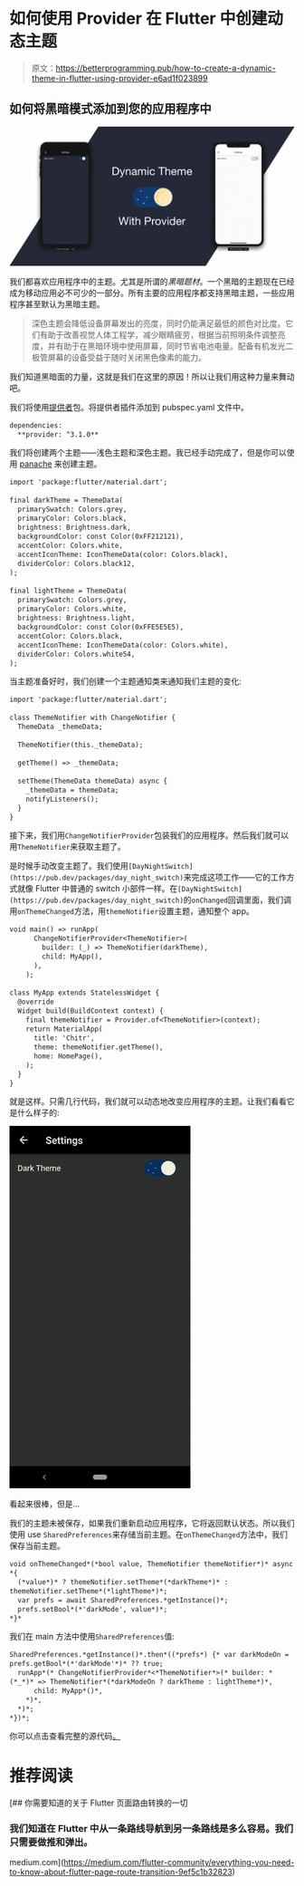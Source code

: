 # 如何使用 Provider 在 Flutter 中创建动态主题

> 原文：<https://betterprogramming.pub/how-to-create-a-dynamic-theme-in-flutter-using-provider-e6ad1f023899>

## 如何将黑暗模式添加到您的应用程序中

![](img/6d957ff36ab60344d71d4a329cacb434.png)

我们都喜欢应用程序中的主题。尤其是所谓的*黑暗题材*。一个黑暗的主题现在已经成为移动应用必不可少的一部分。所有主要的应用程序都支持黑暗主题，一些应用程序甚至默认为黑暗主题。

> 深色主题会降低设备屏幕发出的亮度，同时仍能满足最低的颜色对比度。它们有助于改善视觉人体工程学，减少眼睛疲劳，根据当前照明条件调整亮度，并有助于在黑暗环境中使用屏幕，同时节省电池电量。配备有机发光二极管屏幕的设备受益于随时关闭黑色像素的能力。

我们知道黑暗面的力量，这就是我们在这里的原因！所以让我们用这种力量来舞动吧。

我们将使用[提供者](https://pub.dev/packages/provider)包。将提供者插件添加到 pubspec.yaml 文件中。

```
dependencies:   
  **provider: ^3.1.0**
```

我们将创建两个主题——浅色主题和深色主题。我已经手动完成了，但是你可以使用 [panache](https://rxlabz.github.io/panache_web/#/) 来创建主题。

```
import 'package:flutter/material.dart';

final darkTheme = ThemeData(
  primarySwatch: Colors.grey,
  primaryColor: Colors.black,
  brightness: Brightness.dark,
  backgroundColor: const Color(0xFF212121),
  accentColor: Colors.white,
  accentIconTheme: IconThemeData(color: Colors.black),
  dividerColor: Colors.black12,
);

final lightTheme = ThemeData(
  primarySwatch: Colors.grey,
  primaryColor: Colors.white,
  brightness: Brightness.light,
  backgroundColor: const Color(0xFFE5E5E5),
  accentColor: Colors.black,
  accentIconTheme: IconThemeData(color: Colors.white),
  dividerColor: Colors.white54,
);
```

当主题准备好时，我们创建一个主题通知类来通知我们主题的变化:

```
import 'package:flutter/material.dart';

class ThemeNotifier with ChangeNotifier {
  ThemeData _themeData;

  ThemeNotifier(this._themeData);

  getTheme() => _themeData;

  setTheme(ThemeData themeData) async {
    _themeData = themeData;
    notifyListeners();
  }
}
```

接下来，我们用`ChangeNotifierProvider`包装我们的应用程序。然后我们就可以用`ThemeNotifier`来获取主题了。

是时候手动改变主题了。我们使用`[DayNightSwitch](https://pub.dev/packages/day_night_switch)`来完成这项工作——它的工作方式就像 Flutter 中普通的 switch 小部件一样。在`[DayNightSwitch](https://pub.dev/packages/day_night_switch)`的`onChanged`回调里面，我们调用`onThemeChanged`方法，用`themeNotifier`设置主题，通知整个 app。

```
void main() => runApp(
      ChangeNotifierProvider<ThemeNotifier>(
        builder: (_) => ThemeNotifier(darkTheme),
        child: MyApp(),
      ),
    );

class MyApp extends StatelessWidget {
  @override
  Widget build(BuildContext context) {
    final themeNotifier = Provider.of<ThemeNotifier>(context);
    return MaterialApp(
      title: 'Chitr',
      theme: themeNotifier.getTheme(),
      home: HomePage(),
    );
  }
}
```

就是这样。只需几行代码，我们就可以动态地改变应用程序的主题。让我们看看它是什么样子的:

![](img/58267f949359629275e4b0e414bd731e.png)

看起来很棒，但是…

我们的主题未被保存，如果我们重新启动应用程序，它将返回默认状态。所以我们使用 use `SharedPreferences`来存储当前主题。在`onThemeChanged`方法中，我们保存当前主题。

```
void onThemeChanged*(*bool value, ThemeNotifier themeNotifier*)* async *{
  (*value*)* ? themeNotifier.setTheme*(*darkTheme*)* : themeNotifier.setTheme*(*lightTheme*)*;
  var prefs = await SharedPreferences.*getInstance()*;
  prefs.setBool*(*'darkMode', value*)*;
*}*
```

我们在 main 方法中使用`SharedPreferences`值:

```
SharedPreferences.*getInstance()*.then*((*prefs*) {* var darkModeOn = prefs.getBool*(*'darkMode'*)* ?? true;
  runApp*(* ChangeNotifierProvider*<*ThemeNotifier*>(* builder: *(*_*)* => ThemeNotifier*(*darkModeOn ? darkTheme : lightTheme*)*,
      child: MyApp*()*,
    *)*,
  *)*;
*})*;
```

你可以点击查看完整的源代码[。](https://github.com/divyanshub024/chitr)

# 推荐阅读

[](https://medium.com/flutter-community/everything-you-need-to-know-about-flutter-page-route-transition-9ef5c1b32823) [## 你需要知道的关于 Flutter 页面路由转换的一切

### 我们知道在 Flutter 中从一条路线导航到另一条路线是多么容易。我们只需要做推和弹出。

medium.com](https://medium.com/flutter-community/everything-you-need-to-know-about-flutter-page-route-transition-9ef5c1b32823)
